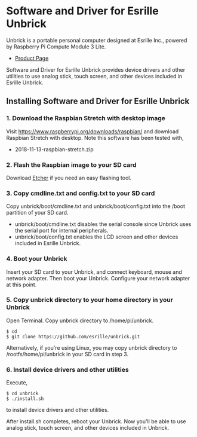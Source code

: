 # Software and Driver for Esrille Unbrick

Unbrick is a portable personal computer designed at Esrille Inc., powered by Raspberry Pi Compute Module 3 Lite.

- [Product Page](http://www.esrille.com/unbrick.html)

Software and Driver for Esrille Unbrick provides device drivers and other utilities to use analog stick, touch screen, and other devices included in Esrille Unbrick.

## Installing Software and Driver for Esrille Unbrick

### 1. Download the Raspbian Stretch with desktop image

Visit https://www.raspberrypi.org/downloads/raspbian/ and download Raspbian Stretch with desktop. Note this software has been tested with,

- 2018-11-13-raspbian-stretch.zip

### 2. Flash the Raspbian image to your SD card

Download [Etcher](https://www.balena.io/etcher/) if you need an easy flashing tool.

### 3. Copy cmdline.txt and config.txt to your SD card

Copy unbrick/boot/cmdline.txt and unbrick/boot/config.txt into the /boot partition of your SD card.

- unbrick/boot/cmdline.txt disables the serial console since Unbrick uses the serial port for internal peripherals.
- unbrick/boot/config.txt enables the LCD screen and other devices included in Esrille Unbrick.

### 4. Boot your Unbrick

Insert your SD card to your Unbrick, and connect keyboard, mouse and network adapter. Then boot your Unbrick. Configure your network adapter at this point.

### 5. Copy unbrick directory to your home directory in your Unbrick

Open Terminal. Copy unbrick directory to /home/pi/unbrick.

```
$ cd
$ git clone https://github.com/esrille/unbrick.git
```

Alternatively, if you're using Linux, you may copy unbrick directory to /rootfs/home/pi/unbrick in your SD card in step 3.

### 6. Install device drivers and other utilities

Execute,

```
$ cd unbrick
$ ./install.sh
```

to install device drivers and other utilities.

After install.sh completes, reboot your Unbrick. Now you'll be able to use analog stick, touch screen, and other devices included in Unbrick.
